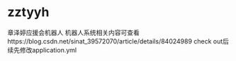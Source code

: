 # zztyyh
章泽婷应援会机器人
机器人系统相关内容可查看https://blog.csdn.net/sinat_39572070/article/details/84024989
check out后续先修改application.yml
